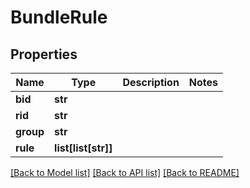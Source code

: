 # BundleRule

## Properties
Name | Type | Description | Notes
------------ | ------------- | ------------- | -------------
**bid** | **str** |  | 
**rid** | **str** |  | 
**group** | **str** |  | 
**rule** | **list[list[str]]** |  | 

[[Back to Model list]](../README.md#documentation-for-models) [[Back to API list]](../README.md#documentation-for-api-endpoints) [[Back to README]](../README.md)

